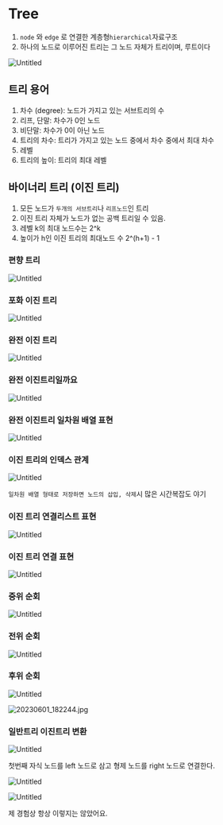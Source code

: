 # Tree

1. `node` 와 `edge` 로 연결한 계층형`hierarchical`자료구조
2. 하나의 노드로 이루어진 트리는 그 노드 자체가 트리이며, 루트이다

![Untitled](https://img1.daumcdn.net/thumb/R1280x0/?scode=mtistory2&fname=https%3A%2F%2Fblog.kakaocdn.net%2Fdn%2FHEl1H%2FbtsilJsvSCm%2FMcbIMYzXZDKN1PNbcup0sK%2Fimg.png)

## 트리 용어

1. 차수 (degree): 노드가 가지고 있는 서브트리의 수
2. 리프, 단말: 차수가 0인 노드
3. 비단말: 차수가 0이 아닌 노드
4. 트리의 차수: 트리가 가지고 있는 노드 중에서 차수 중에서 최대 차수
5. 레벨
6. 트리의 높이: 트리의 최대 레벨

## 바이너리 트리 (이진 트리)

1. 모든 노드가 `두개의 서브트리`나 `리프노드`인 트리
2. 이진 트리 자체가 노드가 없는 공백 트리일 수 있음.
3. 레벨 k의 최대 노드수는 2^k
4. 높이가 h인 이진 트리의 최대노드 수 2^(h+1) - 1

### 편향 트리

![Untitled](https://img1.daumcdn.net/thumb/R1280x0/?scode=mtistory2&fname=https%3A%2F%2Fblog.kakaocdn.net%2Fdn%2Fvd5q9%2FbtsijLkAYy6%2FHLvavWqzRsrrHrjnXc2Bs0%2Fimg.png)

### 포화 이진 트리

![Untitled](https://img1.daumcdn.net/thumb/R1280x0/?scode=mtistory2&fname=https%3A%2F%2Fblog.kakaocdn.net%2Fdn%2FWWFa6%2FbtsigDN1ovo%2FhpL3YtuMoa2y974o4LX7KK%2Fimg.png)

### 완전 이진 트리

![Untitled](https://img1.daumcdn.net/thumb/R1280x0/?scode=mtistory2&fname=https%3A%2F%2Fblog.kakaocdn.net%2Fdn%2F1mVrP%2Fbtsij6IxQSI%2FIVXM5P6HtRmxSUVdKtwzIk%2Fimg.png)

### 완전 이진트리일까요

![Untitled](2023%E1%84%82%E1%85%A7%E1%86%AB%206%E1%84%8B%E1%85%AF%E1%86%AF%202%E1%84%8B%E1%85%B5%E1%86%AF%20%E1%84%8B%E1%85%B5%E1%86%AF%E1%84%80%E1%85%A9%E1%86%B8%E1%84%87%E1%85%A5%E1%86%AB%E1%84%8D%E1%85%A2%20%E1%84%8B%E1%85%A5%E1%84%83%E1%85%B3%E1%84%87%E1%85%A1%E1%84%8B%E1%85%B5%E1%84%89%E1%85%B3%202006f53dde47400b8f485841ec4e46bf/Untitled%204.png)

### 완전 이진트리 일차원 배열 표현

![Untitled](https://img1.daumcdn.net/thumb/R1280x0/?scode=mtistory2&fname=https%3A%2F%2Fblog.kakaocdn.net%2Fdn%2FcqYp49%2FbtsikTvpzA1%2FCiZCQ6q4Gj3pEWvNciu3R1%2Fimg.png)

### 이진 트리의 인덱스 관계

![Untitled](https://img1.daumcdn.net/thumb/R1280x0/?scode=mtistory2&fname=https%3A%2F%2Fblog.kakaocdn.net%2Fdn%2FBksB1%2FbtsidXMHGBz%2FleGvYvFBfY7PrDl1ESHZ61%2Fimg.png)

`일차원 배열 형태로 저장하면 노드의 삽입, 삭제`시 많은 시간복잡도 야기

### 이진 트리 연결리스트 표현

![Untitled](https://img1.daumcdn.net/thumb/R1280x0/?scode=mtistory2&fname=https%3A%2F%2Fblog.kakaocdn.net%2Fdn%2F2jXmI%2FbtsijfziriQ%2FYESISuqAtnkgLTLgAZOXc0%2Fimg.png)

### 이진 트리 연결 표현

![Untitled](https://img1.daumcdn.net/thumb/R1280x0/?scode=mtistory2&fname=https%3A%2F%2Fblog.kakaocdn.net%2Fdn%2FkVCac%2FbtsijNWPmLy%2FwHOCYXSyK2XgLAalJLVZ50%2Fimg.png)

### 중위 순회

![Untitled](https://img1.daumcdn.net/thumb/R1280x0/?scode=mtistory2&fname=https%3A%2F%2Fblog.kakaocdn.net%2Fdn%2Fo8dES%2FbtsikAv4rCC%2FmTcLYoHk36SLADTAP80l10%2Fimg.png)

### 전위 순회

![Untitled](https://img1.daumcdn.net/thumb/R1280x0/?scode=mtistory2&fname=https%3A%2F%2Fblog.kakaocdn.net%2Fdn%2FX49kO%2FbtsiljOmR1M%2F000ra90UIkghzBGzGDLxOk%2Fimg.png)

### 후위 순회

![Untitled](https://img1.daumcdn.net/thumb/R1280x0/?scode=mtistory2&fname=https%3A%2F%2Fblog.kakaocdn.net%2Fdn%2FcK9PJX%2FbtsikThRsNh%2FMrLVyS6ZOuOC13KgjpYdtK%2Fimg.png)

![20230601_182244.jpg](https://img1.daumcdn.net/thumb/R1280x0/?scode=mtistory2&fname=https%3A%2F%2Fblog.kakaocdn.net%2Fdn%2FbT2rEb%2FbtsijJ8a3JR%2Fa5Hh5Q5dNQkPZ7r9Jz1VCk%2Fimg.jpg)

### 일반트리 이진트리 변환

![Untitled](https://img1.daumcdn.net/thumb/R1280x0/?scode=mtistory2&fname=https%3A%2F%2Fblog.kakaocdn.net%2Fdn%2FQDRTK%2FbtsijndeIxU%2FJLUAfZBGiXyAkPsZiDOfu1%2Fimg.png)

첫번째 자식 노드를 left 노드로 삼고 형제 노드를 right 노드로 연결한다.

![Untitled](https://img1.daumcdn.net/thumb/R1280x0/?scode=mtistory2&fname=https%3A%2F%2Fblog.kakaocdn.net%2Fdn%2FcHREre%2Fbtsij6aJbck%2FSrVxX2cJGA7Dro6LExulkK%2Fimg.png)

![Untitled](https://img1.daumcdn.net/thumb/R1280x0/?scode=mtistory2&fname=https%3A%2F%2Fblog.kakaocdn.net%2Fdn%2FcsmWPY%2FbtsilI8fdxx%2FpkLGNdsBAGkh64x1tqlWjk%2Fimg.png)

제 경험상 항상 이렇지는 않았어요.
